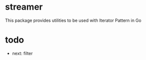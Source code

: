 # streamer
This package provides utilities to be used with Iterator Pattern in Go

# todo

- next: filter
